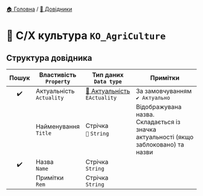 ﻿[🏠 Головна](../README.MD) / [📘 Довідники](./README.MD)  

# 📘 С/Х культура `KO_AgriCulture`

## Структура довідника

| Пошук | Властивість </br> `Property` | Тип даних </br> `Data type` | Примітки |
| :---: | --- | --- | --- |
| ✔️ | Актуальність </br> `Actuality` | [🎲 Актуальність](../Enums/EActuality.md) </br> `EActuality` | За замовчуванням `✔️ Актуально` |
|| Найменування </br> `Title` | Стрічка </br> `🔧` `String` | Відображувана назва. Складається із значка актуальності (якщо заблоковано) та назви |
| ✔️ | Назва </br> `Name` | Стрічка </br> `String` |  |
|| Примітки </br> `Rem` | Стрічка </br> `String` |  |